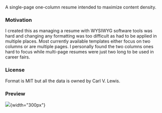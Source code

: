 A single-page one-column resume intended to maximize content density. 

### Motivation

I created this as managing a resume with WYSIWYG software tools was hard and changing any formatting was too difficult as had to be applied in multiple places. Most currently available templates either focus on two columns or are multiple pages. I personally found the two columns ones hard to focus while multi-page resumes were just two long to be used in career fairs.


### License
Format is MIT but all the data is owned by Carl V. Lewis.

### Preview
![](https://cvlassets.s3.amazonaws.com/Screen%20Shot%202018-04-10%20at%2011.20.22%20AM.png){width="300px"}
